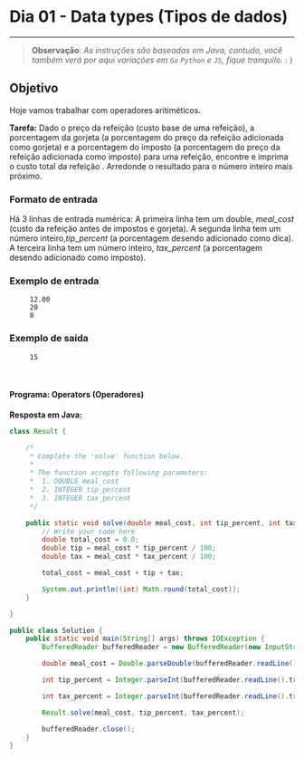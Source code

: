 # Dia 01 - Data types (Tipos de dados)

---

> **Observação**: _As instruções são baseadas em Java, contudo, você também verá por aqui variações em `Go` `Python`
e `JS`, fique tranquilo._ : )

## Objetivo

Hoje vamos trabalhar com operadores aritiméticos. 

**Tarefa:**
Dado o preço da refeição (custo base de uma refeição), 
a porcentagem da gorjeta (a porcentagem do preço da refeição adicionada como gorjeta) e a porcentagem do imposto 
(a porcentagem do preço da refeição adicionada como imposto) para uma refeição, encontre e imprima o custo total da refeição . 
Arredonde o resultado para o número inteiro mais próximo.


### Formato de entrada

Há 3 linhas de entrada numérica:
A primeira linha tem um double, _meal_cost_ (custo da refeição antes de impostos e gorjeta).
A segunda linha tem um número inteiro,_tip_percent_ (a porcentagem desendo adicionado como dica).
A terceira linha tem um número inteiro, _tax_percent_ (a porcentagem desendo adicionado como imposto).

### Exemplo de entrada

```text
     12.00
     20
     8
```

### Exemplo de saída

```text
     15
```
<br>

#### Programa: Operators (Operadores)

**Resposta em Java:**
```java
class Result {

    /*
     * Complete the 'solve' function below.
     *
     * The function accepts following parameters:
     *  1. DOUBLE meal_cost
     *  2. INTEGER tip_percent
     *  3. INTEGER tax_percent
     */

    public static void solve(double meal_cost, int tip_percent, int tax_percent) {
        // Write your code here
        double total_cost = 0.0;
        double tip = meal_cost * tip_percent / 100;
        double tax = meal_cost * tax_percent / 100;

        total_cost = meal_cost + tip + tax;

        System.out.println((int) Math.round(total_cost));
    }

}

public class Solution {
    public static void main(String[] args) throws IOException {
        BufferedReader bufferedReader = new BufferedReader(new InputStreamReader(System.in));

        double meal_cost = Double.parseDouble(bufferedReader.readLine().trim());

        int tip_percent = Integer.parseInt(bufferedReader.readLine().trim());

        int tax_percent = Integer.parseInt(bufferedReader.readLine().trim());

        Result.solve(meal_cost, tip_percent, tax_percent);

        bufferedReader.close();
    }
}
```